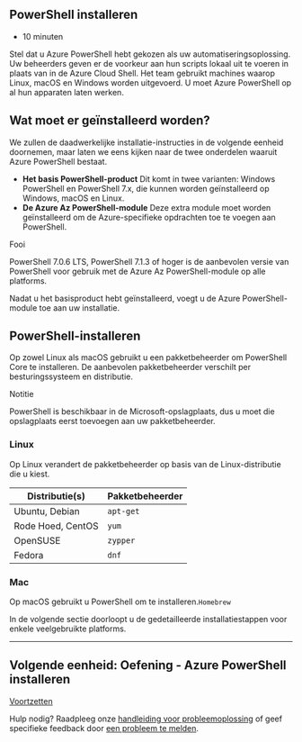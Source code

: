 ## PowerShell installeren

- 10 minuten

Stel dat u Azure PowerShell hebt gekozen als uw automatiseringsoplossing. Uw beheerders geven er de voorkeur aan hun scripts lokaal uit te voeren in plaats van in de Azure Cloud Shell. Het team gebruikt machines waarop Linux, macOS en Windows worden uitgevoerd. U moet Azure PowerShell op al hun apparaten laten werken.

## Wat moet er geïnstalleerd worden?

We zullen de daadwerkelijke installatie-instructies in de volgende eenheid doornemen, maar laten we eens kijken naar de twee onderdelen waaruit Azure PowerShell bestaat.

- **Het basis PowerShell-product** Dit komt in twee varianten: Windows PowerShell en PowerShell 7.x, die kunnen worden geïnstalleerd op Windows, macOS en Linux.
- **De Azure Az PowerShell-module** Deze extra module moet worden geïnstalleerd om de Azure-specifieke opdrachten toe te voegen aan PowerShell.

Fooi

PowerShell 7.0.6 LTS, PowerShell 7.1.3 of hoger is de aanbevolen versie van PowerShell voor gebruik met de Azure Az PowerShell-module op alle platforms.

Nadat u het basisproduct hebt geïnstalleerd, voegt u de Azure PowerShell-module toe aan uw installatie.

## PowerShell-installeren

Op zowel Linux als macOS gebruikt u een pakketbeheerder om PowerShell Core te installeren. De aanbevolen pakketbeheerder verschilt per besturingssysteem en distributie.

Notitie

PowerShell is beschikbaar in de Microsoft-opslagplaats, dus u moet die opslagplaats eerst toevoegen aan uw pakketbeheerder.

### Linux

Op Linux verandert de pakketbeheerder op basis van de Linux-distributie die u kiest.

| Distributie(s) | Pakketbeheerder |
| --- | --- |
| Ubuntu, Debian | `apt-get` |
| Rode Hoed, CentOS | `yum` |
| OpenSUSE | `zypper` |
| Fedora | `dnf` |

### Mac

Op macOS gebruikt u PowerShell om te installeren.`Homebrew`

In de volgende sectie doorloopt u de gedetailleerde installatiestappen voor enkele veelgebruikte platforms.

___

## Volgende eenheid: Oefening - Azure PowerShell installeren

[Voortzetten][1]

Hulp nodig? Raadpleeg onze [handleiding voor probleemoplossing][2] of geef specifieke feedback door [een probleem te melden][3].

[1]: https://docs.microsoft.com/en-us/learn/modules/automate-azure-tasks-with-powershell/4-exercise-install-azure-powershell/
[2]: https://docs.microsoft.com/en-us/learn/support/troubleshooting?uid=learn.automate-azure-tasks-with-powershell.3-install-azure-powershell&documentId=6beb4a01-9235-24b3-932e-140ca2bf4605&versionIndependentDocumentId=9d96943a-586d-71d5-acde-fbc89092b50b&contentPath=%2FMicrosoftDocs%2Flearn-pr%2Fblob%2Flive%2Flearn-pr%2Fazure%2Fautomate-azure-tasks-with-powershell%2F3-install-azure-powershell.yml&url=https%3A%2F%2Fdocs.microsoft.com%2Fen-us%2Flearn%2Fmodules%2Fautomate-azure-tasks-with-powershell%2F3-install-azure-powershell&author=mirobb
[3]: https://docs.microsoft.com/en-us/learn/support/troubleshooting?uid=learn.automate-azure-tasks-with-powershell.3-install-azure-powershell&documentId=6beb4a01-9235-24b3-932e-140ca2bf4605&versionIndependentDocumentId=9d96943a-586d-71d5-acde-fbc89092b50b&contentPath=%2FMicrosoftDocs%2Flearn-pr%2Fblob%2Flive%2Flearn-pr%2Fazure%2Fautomate-azure-tasks-with-powershell%2F3-install-azure-powershell.yml&url=https%3A%2F%2Fdocs.microsoft.com%2Fen-us%2Flearn%2Fmodules%2Fautomate-azure-tasks-with-powershell%2F3-install-azure-powershell&author=mirobb#report-feedback
